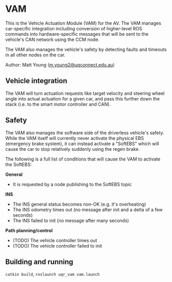 # VAM
This is the Vehicle Actuation Module (VAM) for the AV. The VAM manages car-specific integration including
conversion of higher-level ROS commands into hardware-specific messages that will be sent to the vehicle's
CAN network using the CCM node. 

The VAM also manages the vehicle's safety by detecting faults and timeouts in all other nodes on the car.

Author: Matt Young (m.young2@uqconnect.edu.au)

## Vehicle integration
The VAM will turn actuation requests like target velocity and steering wheel angle into actual actuation
for a given car, and pass this further down the stack (i.e. to the smart motor controller and CAN).

## Safety
The VAM also manages the software side of the driverless vehicle's safety. While the VAM itself will currently
never activate the physical EBS (emergency brake system), it can instead activate a "SoftEBS" which
will cause the car to stop relatively suddenly using the regen brake.

The following is a full list of conditions that will cause the VAM to activate the SoftEBS:

**General**

- It is requested by a node publishing to the SoftEBS topic

**INS**

- The INS general status becomes non-OK (e.g. it's overheating)
- The INS odometry times out (no message after init and a delta of a few seconds)
- The INS failed to init (no message after many seconds)

**Path planning/control**

- (TODO) The vehicle controller times out
- (TODO) The vehicle controller failed to init

## Building and running
`catkin build`, `roslaunch uqr_vam vam.launch`